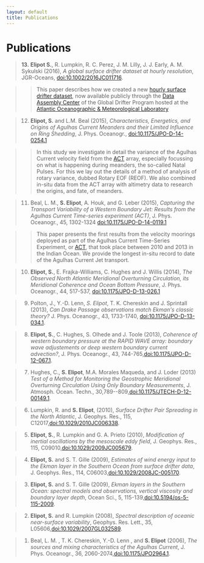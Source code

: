 ```yaml
---
layout: default
title: Publications
---
```

# Publications

>**13.** **Elipot S.**, R. Lumpkin, R. C. Perez, J. M. Lilly, J. J. Early, A. M. Sykulski (2016), *A global surface drifter dataset at hourly resolution*, JGR-Oceans, [doi:10.1002/2016JC011716](http://dx.doi.org/10.1002/2016JC011716).

>>This paper describes how we created a new [hourly surface drifter dataset](http://www.aoml.noaa.gov/phod/dac/hourly_data.php), now available publicly through the [Data Assembly Center](http://www.aoml.noaa.gov/phod/dac/dacdata.php) of the Global Drifter Program hosted at the [Atlantic Oceanographic & Meteorological Laboratory](http://www.aoml.noaa.gov)

>12. **Elipot, S.** and L.M. Beal (2015), *Characteristics, Energetics, and Origins of Agulhas Current Meanders and their Limited Influence on Ring Shedding*, J. Phys. Oceanogr., [doi:10.1175/JPO-D-14-0254.1](http://dx.doi.org/10.1175/JPO-D-14-0254.1)

>> In this study we investigate in detail the variance of the Agulhas Current velocity field from the [ACT](http://act.rsmas.miami.edu) array, especially focussing on what is happening during meanders, the so-called Natal Pulses. For this we lay out the details of a method of analysis of rotary variance, dubbed Rotary EOF (REOF). We also combined in-situ data from the ACT array with altimetry data to research the origins, and fate, of meanders.   

>11. Beal, L. M., **S. Elipot**, A. Houk, and G. Leber (2015), *Capturing the Transport Variability of a Western Boundary Jet: Results from the Agulhas Current Time-series experiment (ACT)*, J. Phys. Oceanogr., 45, 1302-1324  [doi:10.1175/JPO-D-14-0119.1](http://dx.doi.org/10.1175/JPO-D-14-0119.1)

>> This paper presents the first results from the velocity moorings deployed as part of the Agulhas Current Time-Series Experiment, or [ACT](http://act.rsmas.miami.edu), that took place between 2010 and 2013 in the Indian Ocean. We provide the longest in-situ record to date of the Agulhas Current Jet transport.

>10. **Elipot, S.**, E. Frajka-Williams, C. Hughes and J. Willis (2014), *The Observed North Atlantic Meridional Overturning Circulation, its Meridional Coherence and Ocean Bottom Pressure*,  J. Phys. Oceanogr., 44, 517-537, [doi:10.1175/JPO-D-13-026.1](http://dx.doi.org/10.1175/JPO-D-13-026.1)

>9. Polton, J., Y.-D. Lenn, *S. Elipot*, T. K. Chereskin and J. Sprintall (2013), *Can Drake Passage observations match Ekman's classic theory?* J. Phys. Oceanogr., 43, 1733-1740, [doi:10.1175/JPO-D-13-034.1](http://dx.doi.org/10.1175/JPO-D-13-034.1).

>8. **Elipot, S.**, C. Hughes, S. Olhede and J. Toole (2013), *Coherence of western boundary pressure at the RAPID WAVE array: boundary wave adjustements or deep western boundary current advection?*, J. Phys. Oceanogr., 43, 744-765,[doi:10.1175/JPO-D-12-067.1](http://dx.doi.org/10.1175/JPO-D-12-067.1).

>7. Hughes, C., **S. Elipot**, M.A. Morales Maqueda, and J. Loder (2013) *Test of a Method for Monitoring the Geostrophic Meridional Overturning Circulation Using Only Boundary Measurements*, J. Atmosph. Ocean. Techn., 30,789--809,[doi:10.1175/JTECH-D-12-00149.1](http://dx.doi.org/10.1175/JTECH-D-12-00149.1).

 >6. Lumpkin, R. and **S. Elipot**, (2010), *Surface Drifter Pair Spreading in the North Atlantic*, J. Geophys. Res., 115, C12017,[doi:10.1029/2010JC006338](http://dx.doi.org/10.1029/2010JC006338).

>5. **Elipot, S.**, R. Lumpkin and G. A. Prieto (2010), *Modification of inertial oscillations by the mesoscale eddy field*, J. Geophys. Res., 115, C09010,[doi:10.1029/2009JC005679](http://dx.doi.org/10.1029/2009JC005679).

>4. **Elipot, S.** and S. T. Gille (2009), *Estimates of wind energy input to the Ekman layer in the Southern Ocean from surface drifter data*, J. Geophys. Res., 114, C06003,[doi:10.1029/2008JC-005170](http://dx.doi.org/10.1029/2008JC005170).

>3. **Elipot, S.** and S. T. Gille (2009), *Ekman layers in the *Southern Ocean*: spectral models and observations, vertical viscosity and boundary layer depth*, Ocean Sci., 5, 115-139,[doi:10.5194/os-5-115-2009](http://dx.doi.org/10.5194/os-5-115-2009).

>2. **Elipot, S.** and R. Lumpkin (2008), *Spectral description of oceanic near-surface variability*, Geophys. Res. Lett., 35, L05606,[doi:10.1029/2007GL032589](http://dx.doi.org/10.1029/2007GL032874).

>1. Beal, L. M. , T. K. Chereskin, Y.-D. Lenn , and **S. Elipot** (2006), *The sources and mixing characteristics of the Agulhas Current*, J. Phys. Oceanogr., 36, 2060-2074,[doi:10.1175/JPO2964.1](http://dx.doi.org/10.1175/JPO2964.1).
